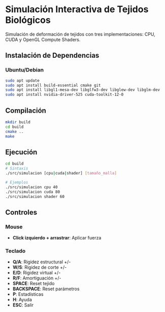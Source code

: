 # Simulación Interactiva de Tejidos Biológicos

Simulación de deformación de tejidos con tres implementaciones: CPU, CUDA y OpenGL Compute Shaders.

## Instalación de Dependencias

### Ubuntu/Debian
```bash
sudo apt update
sudo apt install build-essential cmake git
sudo apt install libgl1-mesa-dev libglfw3-dev libglew-dev libglm-dev
sudo apt install nvidia-driver-525 cuda-toolkit-12-0
```

## Compilación

```bash
mkdir build
cd build
cmake ..
make
```

## Ejecución

```bash
cd build
# Sintaxis
./src/simulacion [cpu|cuda|shader] [tamaño_malla]

# Ejemplos
./src/simulacion cpu 40
./src/simulacion cuda 80
./src/simulacion shader 60
```

## Controles

### Mouse
- **Click izquierdo + arrastrar**: Aplicar fuerza

### Teclado
- **Q/A**: Rigidez estructural +/-
- **W/S**: Rigidez de corte +/-
- **E/D**: Rigidez virtual +/-
- **R/F**: Amortiguación +/-
- **SPACE**: Reset tejido
- **BACKSPACE**: Reset parámetros
- **P**: Estadísticas
- **H**: Ayuda
- **ESC**: Salir